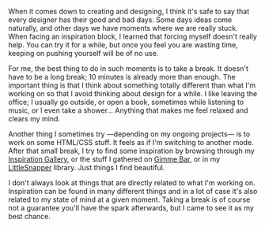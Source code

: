 

When it comes down to creating and designing, I think it's safe to say that every designer has their good and
bad days. Some days ideas come naturally, and other days we have moments where we are really stuck. When
facing an inspiration block, I learned that forcing myself doesn't really help. You can try it for a while,
but once you feel you are wasting time, keeping on pushing yourself will be of no use. 

For me, the best thing to do in such moments is to take a break. It doesn't have to be a long break; 10
minutes is already more than enough. The important thing is that I think about something totally different
than what I'm working on so that I avoid thinking about design for a while. I like leaving the office; I
usually go outside, or open a book, sometimes while listening to music, or I even take a shower… Anything
that makes me feel relaxed and clears my mind.

Another thing I sometimes try —depending on my ongoing projects— is to work on some HTML/CSS stuff. It
feels as if I'm switching to another mode. After that small break, I try to find some inspiration by browsing
through my [Inspiration Gallery](http://veerle.duoh.com/inspiration/), or the stuff I gathered on [Gimme
Bar](https://gimmebar.com/), or in my [LittleSnapper](http://www.realmacsoftware.com/littlesnapper/) library.
Just things I find beautiful.

I don't always look at things that are directly related to what I'm working on. Inspiration can be found in
many different things and in a lot of case it's also related to my state of mind at a given moment. Taking a
break is of course not a guarantee you'll have the spark afterwards, but I came to see it as my best
chance.